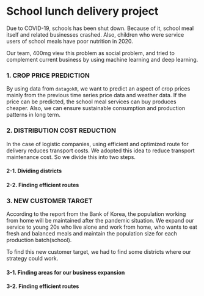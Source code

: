 # School lunch delivery project

Due to COVID-19, schools has been shut down. Because of it, school meal itself and related businesses crashed. Also, children who were service users of school meals have poor nutrition in 2020.

Our team, 400mg view this problem as social problem, and tried to complement current business by using machine learning and deep learning.

### 1. CROP PRICE PREDICTION
By using data from ```datagokR```, we want to predict an aspect of crop prices mainly from the previous time series price data and weather data. If the price can be predicted, the school meal services can buy produces cheaper. Also, we can ensure sustainable consumption and production patterns in long term.

### 2. DISTRIBUTION COST REDUCTION
In the case of logistic companies, using efficient and optimized route for delivery reduces transport costs. We adopted this idea to reduce transport maintenance cost. So we divide this into two steps.

#### 2-1. Dividing districts

#### 2-2. Finding efficient routes

### 3. NEW CUSTOMER TARGET
According to the report from the Bank of Korea, the population working from home will be maintained after the pandemic situation. We expand our service to young 20s who live alone and work from home, who wants to eat fresh and balanced meals and maintain the population size for each production batch(school).

To find this new customer target, we had to find some districts where our strategy could work.

#### 3-1. Finding areas for our business expansion

#### 3-2. Finding efficient routes
